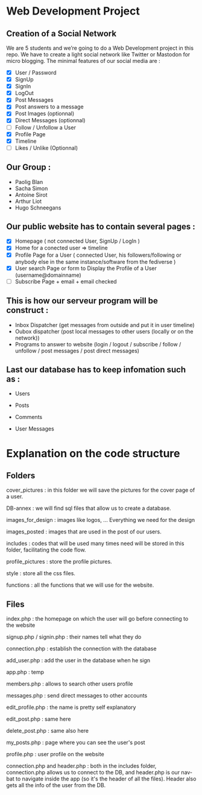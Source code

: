 # Web Development Project

## Creation of a Social Network

We are 5 students and we’re going to do a Web Development project in this repo. We have to create a light social network like Twitter or Mastodon for micro blogging. The minimal features of our social media are :

- [x] User / Password
- [x] SignUp
- [x] SignIn
- [x] LogOut
- [x] Post Messages
- [x] Post answers to a message
- [x] Post Images (optionnal)
- [x] Direct Messages (optionnal)
- [ ] Follow / Unfollow a User
- [x] Profile Page
- [x] Timeline 
- [ ] Likes / Unlike (Optionnal)

## Our Group :

- Paolig Blan
- Sacha Simon
- Antoine Sirot
- Arthur Liot
- Hugo Schneegans

## Our public website has to contain several pages :

- [x] Homepage ( not connected User, SignUp / LogIn )
- [x] Home for a conected user ⇒ timeline
- [x] Profile Page for a User ( connected User, his followers/following or anybody else in the same instance/software from the fediverse )
- [x] User search Page or form to Display the Profile of a User (username@domainname)
- [ ] Subscribe Page + email + email checked

## This is how our serveur program will be construct :

- Inbox Dispatcher (get messages from outside and put it in user timeline)
- Oubox dispatcher (post local messages to other users (locally or on the network))
- Programs to answer to website (login / logout / subscribe / follow / unfollow / post messages / post direct messages)

## Last our database has to keep infomation such as :

- Users

- Posts 
 
- Comments

- User Messages

# Explanation on the code structure

## Folders

cover_pictures : in this folder we will save the pictures for the cover page of a user.

DB-annex : we will find sql files that allow us to create a database.

images_for_design : images like logos, ... Everything we need for the design

images_posted : images that are used in the post of our users.

includes : codes that will be used many times need will be stored in this folder, facilitating the code flow.

profile_pictures : store the profile pictures.

style : store all the css files.

functions : all the functions that we will use for the website.

## Files

index.php : the homepage on which the user will go before connecting to the website

signup.php / signin.php : their names tell what they do

connection.php : establish the connection with the database

add_user.php : add the user in the database when he sign

app.php : temp

members.php : allows to search other users profile

messages.php : send direct messages to other accounts

edit_profile.php : the name is pretty self explanatory 

edit_post.php : same here 

delete_post.php : same also here

my_posts.php : page where you can see the user's post 

profile.php : user profile on the website

connection.php and header.php : both in the includes folder, connection.php allows us to connect to the DB, and header.php is our nav-bat to navigate inside the app (so it's the header of all the files). Header also gets all the info of the user from the DB.
